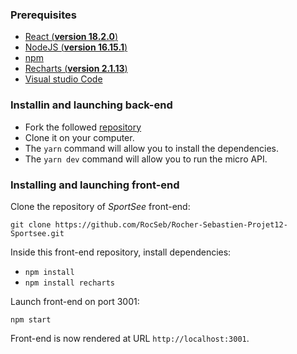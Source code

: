 
### Prerequisites
- [React (**version 18.2.0**)](https://fr.reactjs.org/)
- [NodeJS (**version 16.15.1**)](https://nodejs.org/en/)
- [npm](https://www.npmjs.com/)
- [Recharts (**version 2.1.13**)](https://recharts.org/en-US/guide/installation)
- [Visual studio Code](https://code.visualstudio.com/)

### Installin and launching back-end

- Fork the followed [repository](https://github.com/RocSeb/P9-front-end-dashboard/)
- Clone it on your computer.
- The `yarn` command will allow you to install the dependencies.
- The `yarn dev` command will allow you to run the micro API.

### Installing and launching front-end

Clone the repository of _SportSee_ front-end:

`git clone https://github.com/RocSeb/Rocher-Sebastien-Projet12-Sportsee.git`

Inside this front-end repository, install dependencies:

- `npm install`
- `npm install recharts`

Launch front-end on port 3001:

`npm start`

Front-end is now rendered at URL `http://localhost:3001`.
